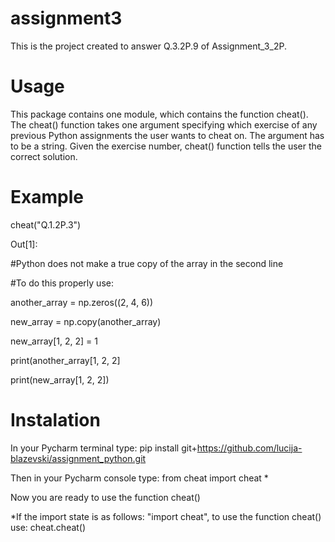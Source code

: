 # assignment3
This is the project created to answer Q.3.2P.9 of Assignment_3_2P.


# Usage
This package contains one module, which contains the function cheat().
The cheat() function takes one argument specifying which exercise of any previous Python assignments the user wants to cheat on. 
The argument has to be a string.
Given the exercise number, cheat() function tells the user the correct solution.


# Example
cheat("Q.1.2P.3")


Out[1]:

#Python does not make a true copy of the array in the second line 

#To do this properly use:

another_array = np.zeros((2, 4, 6))

new_array = np.copy(another_array)

new_array[1, 2, 2] = 1

print(another_array[1, 2, 2]

print(new_array[1, 2, 2])



# Instalation
In your Pycharm terminal type: pip install git+https://github.com/lucija-blazevski/assignment_python.git


Then in your Pycharm console type: from cheat import cheat * 


Now you are ready to use the function cheat()


*If the import state is as follows: "import cheat", to use the function cheat() use: cheat.cheat()
